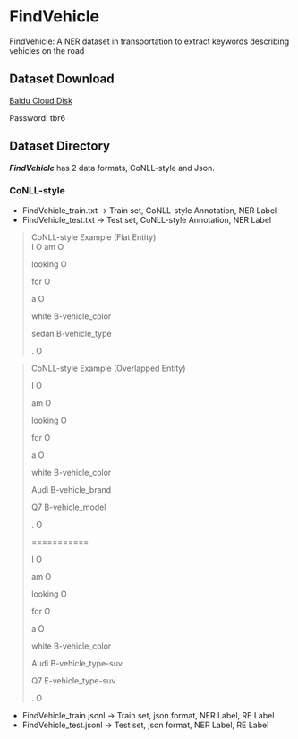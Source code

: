 # FindVehicle
FindVehicle: A NER dataset in transportation to extract keywords describing vehicles on the road

## Dataset Download
[Baidu Cloud Disk](https://pan.baidu.com/s/1NIuDeeIba-eKU5WtIY44nQ)

Password: tbr6

## Dataset Directory
***FindVehicle*** has 2 data formats, CoNLL-style and Json. 
### CoNLL-style
  - FindVehicle_train.txt -> Train set, CoNLL-style Annotation, NER Label
  - FindVehicle_test.txt -> Test set, CoNLL-style Annotation, NER Label

> CoNLL-style Example (Flat Entity)  <br>
> I O
> am O
> 
> looking O
> 
> for O
> 
> a O
> 
> white B-vehicle_color
> 
> sedan B-vehicle_type
> 
> . O

> CoNLL-style Example (Overlapped Entity)
> 
> I O
> 
> am O
> 
> looking O
> 
> for O
> 
> a O
> 
> white B-vehicle_color
> 
> Audi B-vehicle_brand
> 
> Q7 B-vehicle_model
> 
> . O
> 
>===========
>
> I O
> 
> am O
> 
> looking O
>
> for O
> 
> a O
> 
> white B-vehicle_color
> 
> Audi B-vehicle_type-suv
> 
> Q7 E-vehicle_type-suv
> 
> . O



  - FindVehicle_train.jsonl -> Train set, json format, NER Label, RE Label
  - FindVehicle_test.jsonl -> Test set, json format, NER Label, RE Label
